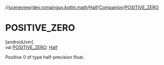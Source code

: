 //[sceneview](../../../../index.md)/[dev.romainguy.kotlin.math](../../index.md)/[Half](../index.md)/[Companion](index.md)/[POSITIVE_ZERO](-p-o-s-i-t-i-v-e_-z-e-r-o.md)

# POSITIVE_ZERO

[androidJvm]\
val [POSITIVE_ZERO](-p-o-s-i-t-i-v-e_-z-e-r-o.md): [Half](../index.md)

Positive 0 of type half-precision float.
